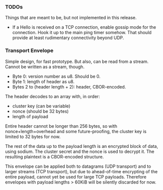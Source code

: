 
### TODOs

Things that are meant to be, but not implemented in this release.

- If a Hello is received on a TCP connection, enable gossip mode for
  the connection. Hook it up to the main ping timer somehow. That
  should provide at least rudimentary connectivity beyond UDP.


### Transport Envelope

Simple design, for fast prototype. But also, can be read from a stream. Cannot be written as a stream, though.

- Byte 0: version number as u8. Should be 0.
- Byte 1: length of header as u8.
- Bytes 2 to (header length + 2): header, CBOR-encoded.

The header decodes to an array with, in order:
- cluster key (can be variable)
- nonce (should be 32 bytes)
- length of payload

Entire header cannot be longer than 256 bytes, so with nonce+length+overhead and some future-proofing, the cluster key is limited to 32 bytes for now.

The rest of the data up to the payload length is an encrypted block of data, using sodium. The cluster secret and the nonce is used to decrypt it. The resulting plaintext is a CBOR-encoded structure.

This envelope can be applied both to datagrams (UDP transport) and to larger streams (TCP transport), but due to ahead-of-time encrypting of the entire payload, cannot yet be used for large TCP payloads. Therefore envelopes with payload lengths > 60KiB will be silently discarded for now.
